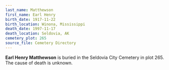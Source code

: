 ```yaml
---
last_name: Matthewson
first_name: Earl Henry
birth_date: 1917-11-22
birth_location: Winona, Mississippi
death_date: 1997-11-17
death_location: Seldovia, AK
cemetery_plot: 265
source_file: Cemetery Directory
---
```

**Earl Henry   Matthewson** is buried in the Seldovia City Cemetery in plot 265.  The cause of death is unknown.




